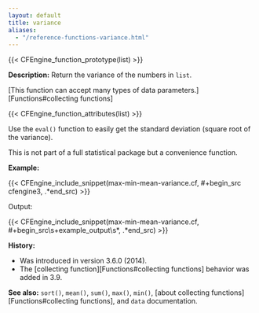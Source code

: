 ```yaml
---
layout: default
title: variance
aliases:
  - "/reference-functions-variance.html"
---
```


{{< CFEngine_function_prototype(list) >}}

**Description:** Return the variance of the numbers in `list`.

[This function can accept many types of data parameters.][Functions#collecting functions]

{{< CFEngine_function_attributes(list) >}}

Use the `eval()` function to easily get the standard deviation (square root of the variance).

This is not part of a full statistical package but a convenience function.

**Example:**

{{< CFEngine_include_snippet(max-min-mean-variance.cf, #\+begin_src cfengine3, .*end_src) >}}

Output:

{{< CFEngine_include_snippet(max-min-mean-variance.cf, #\+begin_src\s+example_output\s*, .*end_src) >}}

**History:**

- Was introduced in version 3.6.0 (2014).
- The [collecting function][Functions#collecting functions] behavior was added in 3.9.

**See also:** `sort()`, `mean()`, `sum()`, `max()`, `min()`, [about collecting functions][Functions#collecting functions], and `data` documentation.
